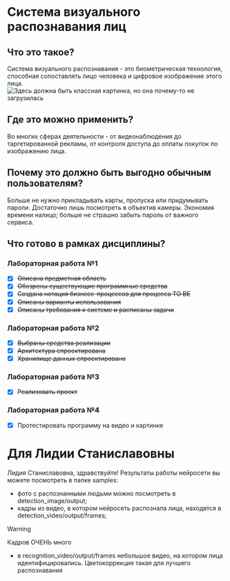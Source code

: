 # Система визуального распознавания лиц
## Что это такое?
Система визуального распознавания - это биометрическая технология, способная сопоставлять лицо человека и цифровое изображение этого лица.
![Здесь должна быть классная картинка, но она почему-то не загрузилась](https://www.pvsm.ru/images/2017/09/05/blijaishee-budushee-mobilnyh-ustroistv-raspoznavanie-lic-i-dopolnennaya-realnost-2.jpg)
## Где это можно применить?
Во многих сферах деятельности - от видеонаблюдения до таргетированной рекламы, от контроля доступа до оплаты покупок по изображению лица.
## Почему это должно быть выгодно обычным пользователям?
Больше не нужно прикладывать карты, пропуска или придумывать пароли. Достаточно лишь посмотреть в объектив камеры. Экономия времени налицо; больше не страшно забыть пароль от важного сервиса.
## Что готово в рамках дисциплины?
### Лабораторная работа №1
- [x] ~~Описана предметная область~~
- [x] ~~Обозрены существующие программные средства~~
- [x] ~~Создана нотация бизнесс-процессов для процесса TO BE~~
- [x] ~~Описаны варианты использования~~
- [x] ~~Описаны требования к системе и расписаны задачи~~
### Лабораторная работа №2
- [x] ~~Выбраны средства реализации~~
- [x] ~~Архитектура спроектирована~~
- [x] ~~Хранилище данных спроектировано~~
### Лабораторная работа №3
- [x] ~~Реализовать проект~~
### Лабораторная работа №4
- [x] Протестировать программу на видео и картинке

# Для Лидии Станиславовны
Лидия Станиславовна, здравствуйте! Результаты работы нейросети вы можете посмотреть в папке samples:
* фото с распознанными людьми можно посмотреть в detection_image/output;
* кадры из видео, в котором нейросеть распознала лица, находятся в detection_video/output/frames;
> [!WARNING]
> Кадров ОЧЕНЬ много
* в recognition_video/output/frames небольшое видео, на котором лица идентифицировались. Цветокоррекция такая для лучшего распознавания
